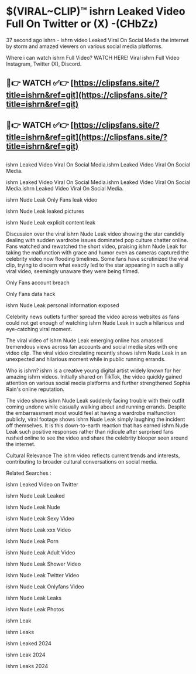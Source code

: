 # $(VIRAL~CLIP)™ ishrn Leaked Video Full On Twitter or (X) -(CHbZz)
37 second ago ishrn - ishrn video Leaked Viral On Social Media the internet by storm and amazed viewers on various social media platforms.

Where i can watch ishrn Full Video? WATCH HERE! Viral ishrn Full Video Instagram, Twitter (X), Discord.

## 🔴👉 WATCH ✅👉 [https://clipsfans.site/?title=ishrn&ref=git](https://clipsfans.site/?title=ishrn&ref=git)
## 🔴👉 WATCH ✅👉 [https://clipsfans.site/?title=ishrn&ref=git](https://clipsfans.site/?title=ishrn&ref=git)
##
ishrn Leaked Video Viral On Social Media.ishrn Leaked Video Viral On Social Media.

ishrn Leaked Video Viral On Social Media.ishrn Leaked Video Viral On Social Media.ishrn Leaked Video Viral On Social Media.

ishrn Nude Leak Only Fans leak video

ishrn Nude Leak leaked pictures

ishrn Nude Leak explicit content leak

Discussion over the viral ishrn Nude Leak video showing the star candidly dealing with sudden wardrobe issues dominated pop culture chatter online. Fans watched and rewatched the short video, praising ishrn Nude Leak for taking the malfunction with grace and humor even as cameras captured the celebrity video now flooding timelines. Some fans have scrutinized the viral clip, trying to discern what exactly led to the star appearing in such a silly viral video, seemingly unaware they were being filmed.


Only Fans account breach

Only Fans data hack

ishrn Nude Leak personal information exposed

Celebrity news outlets further spread the video across websites as fans could not get enough of watching ishrn Nude Leak in such a hilarious and eye-catching viral moment.


The viral video of ishrn Nude Leak emerging online has amassed tremendous views across fan accounts and social media sites with one video clip. The viral video circulating recently shows ishrn Nude Leak in an unexpected and hilarious moment while in public running errands.


Who is ishrn? ishrn is a creative young digital artist widely known for her amazing ishrn videos. Initially shared on TikTok, the video quickly gained attention on various social media platforms and further strengthened Sophia Rain's online reputation.

The video shows ishrn Nude Leak suddenly facing trouble with their outfit coming undone while casually walking about and running errands. Despite the embarrassment most would feel at having a wardrobe malfunction publicly, viral footage shows ishrn Nude Leak simply laughing the incident off themselves. It is this down-to-earth reaction that has earned ishrn Nude Leak such positive responses rather than ridicule after surprised fans rushed online to see the video and share the celebrity blooper seen around the internet.

Cultural Relevance The ishrn video reflects current trends and interests, contributing to broader cultural conversations on social media.

Related Searches :

ishrn Leaked Video on Twitter

ishrn Nude Leak Leaked

ishrn Nude Leak Nude

ishrn Nude Leak Sexy Video

ishrn Nude Leak xxx Video

ishrn Nude Leak Porn

ishrn Nude Leak Adult Video

ishrn Nude Leak Shower Video

ishrn Nude Leak Twitter Video

ishrn Nude Leak Onlyfans Video

ishrn Nude Leak Leaks

ishrn Nude Leak Photos

ishrn Leak

ishrn Leaks

ishrn Leaked 2024

ishrn Leak 2024

ishrn Leaks 2024
